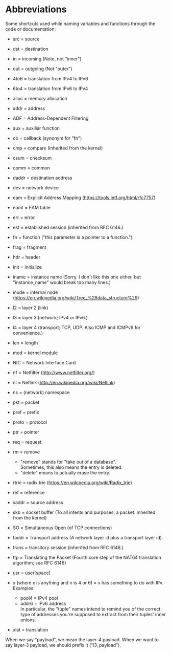 # Abbreviations

Some shortcuts used while naming variables and functions through the code or documentation:

- src = source
- dst = destination

- in = incoming (Note, not "inner")
- out = outgoing (Not "outer")

- 4to6 = translation from IPv4 to IPv6
- 6to4 = translation from IPv6 to IPv4
- alloc = memory allocation
- addr = address
- ADF = Address-Dependent Filtering
- aux = auxiliar function
- cb = callback (synonym for "fn")
- cmp = compare (Inherited from the kernel)
- csum = checksum
- comm = common
- daddr = destination address
- dev = network device
- eam = Explicit Address Mapping (https://tools.ietf.org/html/rfc7757)
- eamt = EAM table
- err = error
- est = established session (inherited from RFC 6146.)
- fn = function ("this parameter is a pointer to a function.")
- frag = fragment
- hdr = header
- init = initialize
- iname = instance name
  (Sorry. I don't like this one either, but "instance_name" would break too many lines.)
- inode = internal node (https://en.wikipedia.org/wiki/Tree_%28data_structure%29)
- l2 = layer 2 (link)
- l3 = layer 3 (network; IPv4 or IPv6.)
- l4 = layer 4 (transport; TCP, UDP. Also ICMP and ICMPv6 for convenience.)
- len = length
- mod = kernel module
- NIC = Network Interface Card
- nf = Netfilter (http://www.netfilter.org/)
- nl = Netlink (http://en.wikipedia.org/wiki/Netlink)
- ns = (network) namespace
- pkt = packet
- pref = prefix
- proto = protocol
- ptr = pointer
- req = request
- rm = remove
	- "remove" stands for "take out of a database".  
	  Sometimes, this also means the entry is deleted.
	- "delete" means to actually erase the entry.  
- rtrie = radix trie (https://en.wikipedia.org/wiki/Radix_trie)
- ref = reference
- saddr = source address
- skb = socket buffer (To all intents and purposes, a packet. Inherited from the kernel)
- SO = Simultaneous Open (of TCP connections)
- taddr = Transport address (A network layer id plus a transport layer id).
- trans = transitory session (inherited from RFC 6146.)
- ttp = Translating the Packet (Fourth core step of the NAT64 translation algorithm; see RFC 6146)
- usr = user[space]
- x<n> (where x is anything and n is 4 or 6) = x has something to do with IPv<n>. Examples:
	- pool4 = IPv4 pool
	- addr6 = IPv6 address  
	In particular, the "tuple<n>" names intend to remind you of the correct type of addresses you're supposed to extract from their tuples' inner unions. 
- xlat = translation

When we say "payload", we mean the layer-4 payload. When we want to say layer-3 payload, we should
prefix it ("l3_payload").
